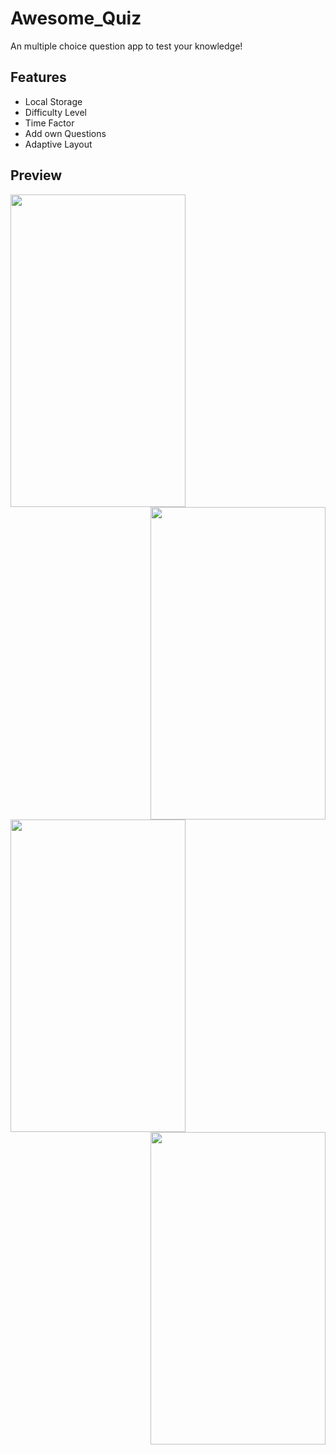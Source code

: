 # Awesome_Quiz
An multiple choice question app to test your knowledge!

##  Features
<ul>
<li>Local Storage</li>
<li>Difficulty Level</li>
<li>Time Factor</li>
<li>Add own Questions</li>
<li>Adaptive Layout</li>
</ul>


## Preview

<img src="https://user-images.githubusercontent.com/38129975/62002402-e4f76880-b120-11e9-8545-90227495927b.jpeg" width="280px" height="500px"><img src="https://user-images.githubusercontent.com/38129975/62002406-ef196700-b120-11e9-832b-846eff973c19.jpeg" width="280px" height="500px" align="right">

<img src="https://user-images.githubusercontent.com/38129975/62002413-ff314680-b120-11e9-949b-4b172fc24e42.jpeg" width="280px" height="500px"><img src="https://user-images.githubusercontent.com/38129975/62002414-09534500-b121-11e9-9236-9efdc1fdf4da.jpeg" width="280px" height="500px" align="right">
